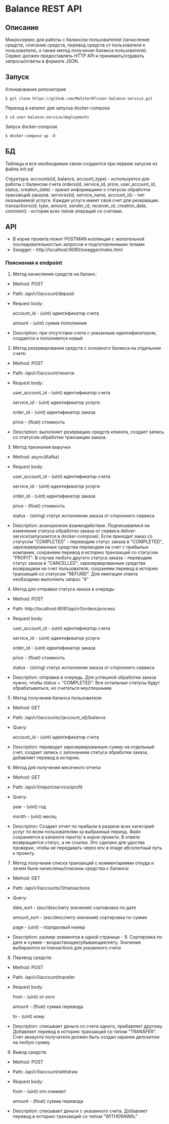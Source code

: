 # Balance REST API

## Описание

Микросервис для работы с балансом пользователей (зачисление средств, списание средств, перевод средств от пользователя к пользователю, а также метод получения баланса пользователя). Сервис должен предоставлять HTTP API и принимать/отдавать запросы/ответы в формате JSON.

## Запуск

Клонирование репозитория

```shell
$ git clone https://github.com/Matster07/user-balance-service.git
```

Переход в каталог для запуска docker-compose

```shell
$ cd user-balance-service/deployments
```

Запуск docker-compose

```shell
$ docker-compose up -d
```

## БД

Таблицы и все необходимые связи создаются при первом запуске из файла init.sql

Структура:
accounts(id, balance, account_type) - используется для работы с балансом счета
orders(id, service_id, price, user_account_id, status, creation_date) - хранит информациию о статусах обработок транзакций заказов.
services(id, service_name, account_id) - тип оказываемой услуги. Каждая услуга имеет свой счет для резервации.
transactions(id, type, amount, sender_id, receiver_id, creation_date, comment) - история всех типов операций со счетами.

## API

- В корне проекта лежит POSTMAN коллекция с желательной последовательностью запросов и подготовленными телами
- Swagger - http://localhost:9090/swagger/index.html

### Пояснения к endpoint

1. Метод начисления средств на баланс:
- Method: POST 
- Path: /api/v1/account/deposit
- Request body:

    account_id - (uint) идентификатор счета

    amount - (uint) сумма пополнения
- Description: при отсутствии счета с указанным идентификатором, создается и пополняется новый
2. Метод резервирования средств с основного баланса на отдельном счете:  
- Method: POST
- Path: /api/v1/account/reserve
- Request body:

  user_account_id - (uint) идентификатор счета

  service_id - (uint) идентификатор услуги

  order_id - (uint) идентификатор заказа

  price - (float) стоимость
- Description: выполняет резервацию средств клиента, создает запись со статусом обработки транзакции заказа.
3. Метод признания выручки
- Method: async(Kafka)
- Request body:

  user_account_id - (uint) идентификатор счета

  service_id - (uint) идентификатор услуги

  order_id - (uint) идентификатор заказа

  price - (float) стоимость

  status - (string) статус исполнения заказа от стороннего сервиса
- Description: асинхронное взаимодействие. Подписываемся на изменение статуса обработки заказа от сервиса deliver-service(запускается в docker-compose). Если приходит заказ со статусом "COMPLETED" - переводим статус заказа в "COMPLETED", зарезервированные средства переводим на счет с прибылью компании, сохраняем перевод в историю транзакций со статусом "PROFIT". В случае любого другого статуса заказа - переводим статус заказа в "CANCELLED", зарезервированные средства возвращаем на счет пользователя, сохраняем перевод в историю транзакций со статусом "REFUND". Для имитации ответа необходимо выполнить запрос "4"
4. Метод для отправки статуса заказа в очередь:
- Method: POST
- Path: http://localhost:9091/api/v1/orders/process
- Request body:

  user_account_id - (uint) идентификатор счета

  service_id - (uint) идентификатор услуги

  order_id - (uint) идентификатор заказа

  price - (float) стоимость

  status - (string) статус исполнения заказа от стороннего сервиса
- Description: отправка в очередь. Для успешной обработки заказа нужно, чтобы status = "COMPLETED". Все остальные статусы будут обрабатываться, но считаться неуспешными.
5. Метод получения баланса пользователя:
- Method: GET
- Path: /api/v1/accounts/{account_id}/balance
- Query:
    
  account_id - (uint) идентификатор счета
- Description: переводит зарезервированную сумму на отдельный счет, создает запись с запонанием статуса обработки заказа, добавляет перевод в историю.
6. Метод для получения месячного отчета:
- Method: GET
- Path: /api/v1/report/service/profit
- Query:

  year - (uint) год

  month - (uint) месяц
- Description: Создает отчет по прибыли в разрезе всех категорий услуг по всем пользователям за выбранный период. Файл сохраняется в каталоге reports/ в корне проекта. В ответе возвращается статус, а не ссылка. Это сделано для удоства проверки, чтобы не передавать через env в image абсолютный путь к проекту.
7. Метод получения списка транзакций с комментариями откуда и зачем были начислены/списаны средства с баланса:
- Method: GET
- Path: /api/v1/accounts/1/transactions
- Query:

  date_sort - (asc/desc/нету значения) сортировка по дате

  amount_sort - (asc/desc/нету значения) сортировка по сумме

  page - (uint) - порядковый номер
- Description: размер элементов в одной странице - 9. Сортировка по дате и сумме - возрастающее/убывающее/нету. Значения выбираются из transactions для указанного счета
8. Перевод средств:
- Method: POST
- Path: /api/v1/account/transfer
- Request body:

  from - (uint) от кого

  amount - (float) сумма перевода

  to - (uint) кому
- Description: списывает деньги со счета одного, прибавляет другому. Добавляет перевод в историю транзакций со типом "TRANSFER". Счет аккаунта получателя должен быть создан заранее депозитом на любую сумму.
9. Вывод средств:
- Method: POST
- Path: /api/v1/account/withdraw
- Request body:

  from - (uint) кто снимает

  amount - (float) сумма перевода
- Description: списывает деньги с указанного счета. Добавляет перевод в историю транзакций со типом "WITHDRAWAL"






